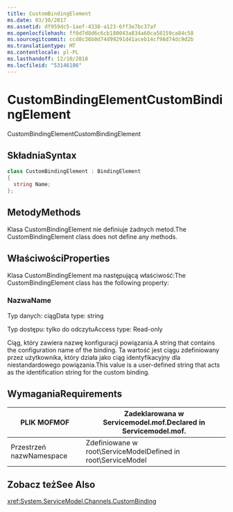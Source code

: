 ```yaml
---
title: CustomBindingElement
ms.date: 03/30/2017
ms.assetid: df959dc5-1aef-4338-a123-6ff3e7bc37af
ms.openlocfilehash: ff0d7d8d6c6cb180043a834a60ca58159ca84c58
ms.sourcegitcommit: ccd8c36b0d74d99291d41aceb14cf98d74dc9d2b
ms.translationtype: MT
ms.contentlocale: pl-PL
ms.lasthandoff: 12/10/2018
ms.locfileid: "53146186"
---
```

# <a name="custombindingelement"></a><span data-ttu-id="f4ffb-102">CustomBindingElement</span><span class="sxs-lookup"><span data-stu-id="f4ffb-102">CustomBindingElement</span></span>
<span data-ttu-id="f4ffb-103">CustomBindingElement</span><span class="sxs-lookup"><span data-stu-id="f4ffb-103">CustomBindingElement</span></span>  
  
## <a name="syntax"></a><span data-ttu-id="f4ffb-104">Składnia</span><span class="sxs-lookup"><span data-stu-id="f4ffb-104">Syntax</span></span>  
  
```csharp
class CustomBindingElement : BindingElement  
{  
  string Name;  
};  
```  
  
## <a name="methods"></a><span data-ttu-id="f4ffb-105">Metody</span><span class="sxs-lookup"><span data-stu-id="f4ffb-105">Methods</span></span>  
 <span data-ttu-id="f4ffb-106">Klasa CustomBindingElement nie definiuje żadnych metod.</span><span class="sxs-lookup"><span data-stu-id="f4ffb-106">The CustomBindingElement class does not define any methods.</span></span>  
  
## <a name="properties"></a><span data-ttu-id="f4ffb-107">Właściwości</span><span class="sxs-lookup"><span data-stu-id="f4ffb-107">Properties</span></span>  
 <span data-ttu-id="f4ffb-108">Klasa CustomBindingElement ma następującą właściwość:</span><span class="sxs-lookup"><span data-stu-id="f4ffb-108">The CustomBindingElement class has the following property:</span></span>  
  
### <a name="name"></a><span data-ttu-id="f4ffb-109">Nazwa</span><span class="sxs-lookup"><span data-stu-id="f4ffb-109">Name</span></span>  
 <span data-ttu-id="f4ffb-110">Typ danych: ciąg</span><span class="sxs-lookup"><span data-stu-id="f4ffb-110">Data type: string</span></span>  
  
 <span data-ttu-id="f4ffb-111">Typ dostępu: tylko do odczytu</span><span class="sxs-lookup"><span data-stu-id="f4ffb-111">Access type: Read-only</span></span>  
  
 <span data-ttu-id="f4ffb-112">Ciąg, który zawiera nazwę konfiguracji powiązania.</span><span class="sxs-lookup"><span data-stu-id="f4ffb-112">A string that contains the configuration name of the binding.</span></span> <span data-ttu-id="f4ffb-113">Ta wartość jest ciągu zdefiniowany przez użytkownika, który działa jako ciąg identyfikacyjny dla niestandardowego powiązania.</span><span class="sxs-lookup"><span data-stu-id="f4ffb-113">This value is a user-defined string that acts as the identification string for the custom binding.</span></span>  
  
## <a name="requirements"></a><span data-ttu-id="f4ffb-114">Wymagania</span><span class="sxs-lookup"><span data-stu-id="f4ffb-114">Requirements</span></span>  
  
|<span data-ttu-id="f4ffb-115">PLIK MOF</span><span class="sxs-lookup"><span data-stu-id="f4ffb-115">MOF</span></span>|<span data-ttu-id="f4ffb-116">Zadeklarowana w Servicemodel.mof.</span><span class="sxs-lookup"><span data-stu-id="f4ffb-116">Declared in Servicemodel.mof.</span></span>|  
|---------|-----------------------------------|  
|<span data-ttu-id="f4ffb-117">Przestrzeń nazw</span><span class="sxs-lookup"><span data-stu-id="f4ffb-117">Namespace</span></span>|<span data-ttu-id="f4ffb-118">Zdefiniowane w root\ServiceModel</span><span class="sxs-lookup"><span data-stu-id="f4ffb-118">Defined in root\ServiceModel</span></span>|  
  
## <a name="see-also"></a><span data-ttu-id="f4ffb-119">Zobacz też</span><span class="sxs-lookup"><span data-stu-id="f4ffb-119">See Also</span></span>  
 <xref:System.ServiceModel.Channels.CustomBinding>
